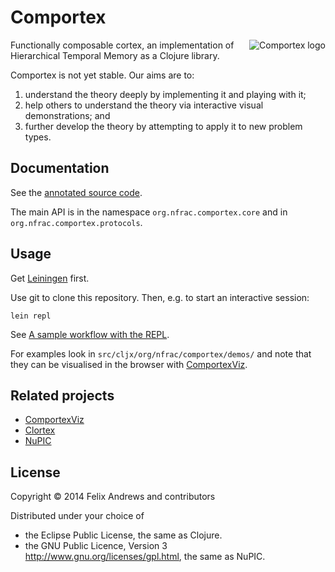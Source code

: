 # Comportex

<img src="https://raw.githubusercontent.com/nupic-community/comportex/master/comportex-logo.jpg"
 alt="Comportex logo" align="right" />

Functionally composable cortex, an implementation of Hierarchical
Temporal Memory as a Clojure library.

Comportex is not yet stable. Our aims are to:

1. understand the theory deeply by implementing it and playing with it;
2. help others to understand the theory via interactive visual demonstrations; and
3. further develop the theory by attempting to apply it to new problem types.


## Documentation

See the [annotated source code](http://nupic-community.github.io/comportex/).

The main API is in the namespace `org.nfrac.comportex.core` and in
`org.nfrac.comportex.protocols`.


## Usage

Get [Leiningen](http://leiningen.org/) first.

Use git to clone this repository. Then, e.g. to start an interactive session:

```
lein repl
```

See [A sample workflow with the
REPL](https://github.com/nupic-community/comportex/wiki/A-sample-workflow-with-the-REPL).

For examples look in `src/cljx/org/nfrac/comportex/demos/` and note
that they can be visualised in the browser with
[ComportexViz](http://github.com/nupic-community/comportexviz/).


## Related projects

* [ComportexViz](http://github.com/nupic-community/comportexviz/)
* [Clortex](https://github.com/nupic-community/clortex/)
* [NuPIC](http://www.numenta.org/)


## License

Copyright © 2014 Felix Andrews and contributors

Distributed under your choice of
* the Eclipse Public License, the same as Clojure.
* the GNU Public Licence, Version 3 http://www.gnu.org/licenses/gpl.html, the same as NuPIC.
